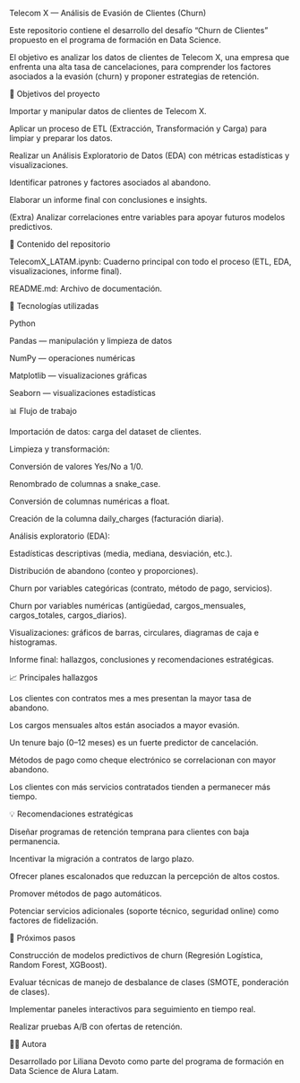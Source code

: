 Telecom X — Análisis de Evasión de Clientes (Churn)

Este repositorio contiene el desarrollo del desafío “Churn de Clientes” propuesto en el programa de formación en Data Science.

El objetivo es analizar los datos de clientes de Telecom X, una empresa que enfrenta una alta tasa de cancelaciones, para comprender los factores asociados a la evasión (churn) y proponer estrategias de retención.

🚀 Objetivos del proyecto

Importar y manipular datos de clientes de Telecom X.

Aplicar un proceso de ETL (Extracción, Transformación y Carga) para limpiar y preparar los datos.

Realizar un Análisis Exploratorio de Datos (EDA) con métricas estadísticas y visualizaciones.

Identificar patrones y factores asociados al abandono.

Elaborar un informe final con conclusiones e insights.

(Extra) Analizar correlaciones entre variables para apoyar futuros modelos predictivos.

📂 Contenido del repositorio

TelecomX_LATAM.ipynb: Cuaderno principal con todo el proceso (ETL, EDA, visualizaciones, informe final).

README.md: Archivo de documentación.

🔧 Tecnologías utilizadas

Python

Pandas — manipulación y limpieza de datos

NumPy — operaciones numéricas

Matplotlib — visualizaciones gráficas

Seaborn — visualizaciones estadísticas

📊 Flujo de trabajo

Importación de datos: carga del dataset de clientes.

Limpieza y transformación:

Conversión de valores Yes/No a 1/0.

Renombrado de columnas a snake_case.

Conversión de columnas numéricas a float.

Creación de la columna daily_charges (facturación diaria).

Análisis exploratorio (EDA):

Estadísticas descriptivas (media, mediana, desviación, etc.).

Distribución de abandono (conteo y proporciones).

Churn por variables categóricas (contrato, método de pago, servicios).

Churn por variables numéricas (antigüedad, cargos_mensuales, cargos_totales, cargos_diarios).

Visualizaciones: gráficos de barras, circulares, diagramas de caja e histogramas.

Informe final: hallazgos, conclusiones y recomendaciones estratégicas.

📈 Principales hallazgos

Los clientes con contratos mes a mes presentan la mayor tasa de abandono.

Los cargos mensuales altos están asociados a mayor evasión.

Un tenure bajo (0–12 meses) es un fuerte predictor de cancelación.

Métodos de pago como cheque electrónico se correlacionan con mayor abandono.

Los clientes con más servicios contratados tienden a permanecer más tiempo.

💡 Recomendaciones estratégicas

Diseñar programas de retención temprana para clientes con baja permanencia.

Incentivar la migración a contratos de largo plazo.

Ofrecer planes escalonados que reduzcan la percepción de altos costos.

Promover métodos de pago automáticos.

Potenciar servicios adicionales (soporte técnico, seguridad online) como factores de fidelización.

🏁 Próximos pasos

Construcción de modelos predictivos de churn (Regresión Logística, Random Forest, XGBoost).

Evaluar técnicas de manejo de desbalance de clases (SMOTE, ponderación de clases).

Implementar paneles interactivos para seguimiento en tiempo real.

Realizar pruebas A/B con ofertas de retención.

👩‍💻 Autora

Desarrollado por Liliana Devoto como parte del programa de formación en Data Science de Alura Latam.

